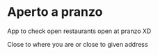 Aperto a pranzo
================================

App to check open restaurants open at pranzo XD

Close to where you are or close to given address